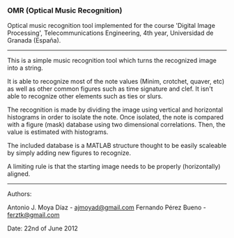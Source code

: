 ### OMR (Optical Music Recognition)

Optical music recognition tool implemented for the course 'Digital Image Processing', Telecommunications Engineering, 4th year, Universidad de Granada (España).

***

This is a simple music recognition tool which turns the recognized image into a string.

It is able to recognize most of the note values (Minim, crotchet, quaver, etc) as well as other common figures such as time signature and clef. It isn't able to recognize other elements such as ties or slurs.

The recognition is made by dividing the image using vertical and horizontal histograms in order to isolate the note. Once isolated, the note is compared with a figure (mask) database using two dimensional correlations. Then, the value is estimated with histograms.

The included database is a MATLAB structure thought to be easily scaleable by simply adding new figures to recognize.

A limiting rule is that the starting image needs to be properly (horizontally) aligned.

***

Authors:

Antonio J. Moya Díaz - ajmoyad@gmail.com
Fernando Pérez Bueno - ferztk@gmail.com

Date: 22nd of June 2012